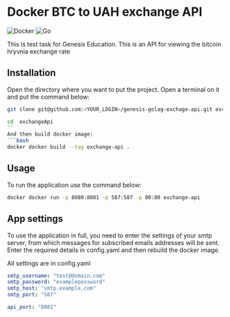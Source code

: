 # **Docker BTC to UAH exchange API**
![Docker](https://img.shields.io/badge/docker-%230db7ed.svg?style=for-the-badge&logo=docker&logoColor=white)
![Go](https://img.shields.io/badge/go-%2300ADD8.svg?style=for-the-badge&logo=go&logoColor=white)

This is test task for Genesis Education. This is an API for viewing the bitcoin hryvnia exchange rate

## Installation
Open the directory where you want to put the project. Open a terminal on it
and put the command below:
```bash
git clone git@github.com:<YOUR_LOGIN>/genesis-golag-exchage-api.git exchangeApi
```
```bash
cd  exchangeApi
``
And then build docker image:
```bash
docker docker build --tag exchange-api .
```

## Usage
To run the application use the command below:
```bash
docker docker run -p 8080:8081 -p 587:587 -p 80:80 exchange-api
```
## App settings
To use the application in full, you need to enter the settings of
your smtp server, from which messages for subscribed emails
addresses will be sent. Enter the required details in config.yaml
and then rebuild the docker image.

All settings are in config.yaml
```yaml
smtp_username: "test@domain.com"
smtp_password: "examplepassword"
smtp_host: "smtp.example.com"
smtp_port: "587"

api_port: "8081"
```
